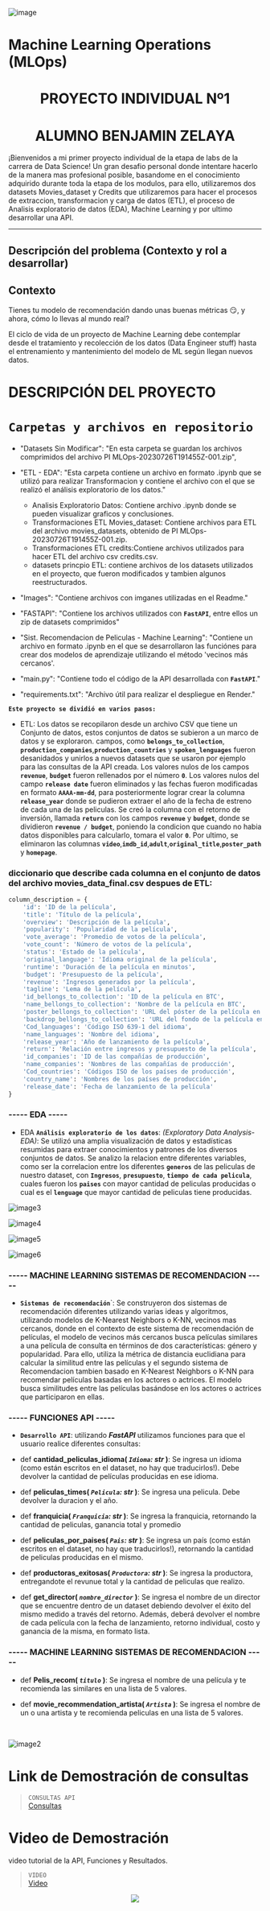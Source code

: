 
![image](./Images/readme1.jpg)


# Machine Learning Operations (MLOps)

# <h1 align=center> **PROYECTO INDIVIDUAL Nº1** </h1>
# <h1 align=center> **ALUMNO BENJAMIN ZELAYA** </h1>


¡Bienvenidos a mi primer proyecto individual de la etapa de labs de la carrera de Data Science! Un gran desafio personal donde intentare hacerlo de la manera mas profesional posible, basandome en el conocimiento adquirido durante toda la etapa de los modulos, para ello, utilizaremos dos datasets Movies_dataset y Credits que utilizaremos para hacer el procesos de extraccion, transformacion y carga de datos (ETL), el proceso de Analisis exploratorio de datos (EDA), Machine Learning y por ultimo desarrollar una API.

<hr>  

## **Descripción del problema (Contexto y rol a desarrollar)**

## Contexto

Tienes tu modelo de recomendación dando unas buenas métricas :smirk:, y ahora, cómo lo llevas al mundo real? 

El ciclo de vida de un proyecto de Machine Learning debe contemplar desde el tratamiento y recolección de los datos (Data Engineer stuff) hasta el entrenamiento y mantenimiento del modelo de ML según llegan nuevos datos.


# DESCRIPCIÓN DEL PROYECTO 



# **`Carpetas y archivos en repositorio`**


*    "Datasets Sin Modificar": "En esta carpeta se guardan los archivos comprimidos del archivo PI MLOps-20230726T191455Z-001.zip",

*    "ETL - EDA": "Esta carpeta contiene un archivo en formato .ipynb que se utilizó para realizar Transformacion y contiene el archivo con el que se realizó el análisis exploratorio de los datos."
        * Analisis Exploratorio Datos: Contiene archivo .ipynb donde se pueden visualizar graficos y conclusiones.
        * Transformaciones ETL Movies_dataset: Contiene archivos para ETL del archivo movies_datasets, obtenido de PI MLOps-20230726T191455Z-001.zip.
        * Transformaciones ETL credits:Contiene archivos utilizados para hacer ETL del archivo csv credits.csv.
        * datasets princpio ETL: contiene archivos de los datasets utilizados en el proyecto, que fueron modificados y tambien algunos reestructurados.



*   "Images": "Contiene archivos con imganes utilizadas en el Readme."

*   "FASTAPI": "Contiene los archivos utilizados con **`FastAPI`**, entre ellos un zip de datasets comprimidos"

*    "Sist. Recomendacion de Peliculas - Machine Learning": "Contiene un archivo en formato .ipynb en el que se desarrollaron las funciónes
	para crear dos modelos de aprendizaje utilizando el método 'vecinos más cercanos'.

*    "main.py": "Contiene todo el código de la API desarrollada con **`FastAPI`**."

*   "requirements.txt": "Archivo útil para realizar el despliegue en Render."



**`Este proyecto se dividió en varios pasos:`**

+ ETL: Los datos se recopilaron desde un archivo CSV que tiene un Conjunto de datos, estos  conjuntos de datos se subieron a un marco de datos y se exploraron. campos, como **`belongs_to_collection`**, **`production_companies`**,**`production_countries`** y **`spoken_lenguages`** fueron desanidados y unirlos a nuevos datasets que se usaron por ejemplo para las consultas de la API creada. Los valores nulos de los campos **`revenue`**, **`budget`** fueron rellenados por el número **`0`**. Los valores nulos del campo **`release date`** fueron eliminados y las fechas fueron modificadas en formato **`AAAA-mm-dd`**, para posteriormente lograr  crear la columna **`release_year`** donde se pudieron extraer el año de la fecha de estreno de cada una de las peliculas. Se creó la columna con el retorno de inversión, llamada **`return`** con los campos **`revenue`** y **`budget`**, donde se dividieron **`revenue / budget`**, poniendo la condicion que cuando no habia datos disponibles para calcularlo, tomara el valor **`0`**. Por ultimo, se eliminaron las columnas **`video`**,**`imdb_id`**,**`adult`**,**`original_title`**,**`poster_path`** y **`homepage`**.


### diccionario que describe cada columna en el conjunto de datos del archivo movies_data_final.csv despues de ETL:

```python
column_description = {
    'id': 'ID de la película',
    'title': 'Título de la película',
    'overview': 'Descripción de la película',
    'popularity': 'Popularidad de la película',
    'vote_average': 'Promedio de votos de la película',
    'vote_count': 'Número de votos de la película',
    'status': 'Estado de la película',
    'original_language': 'Idioma original de la película',
    'runtime': 'Duración de la película en minutos',
    'budget': 'Presupuesto de la película',
    'revenue': 'Ingresos generados por la película',
    'tagline': 'Lema de la película',
    'id_bellongs_to_collection': 'ID de la película en BTC',
    'name_bellongs_to_collection': 'Nombre de la película en BTC',
    'poster_bellongs_to_collection': 'URL del póster de la película en BTC',
    'backdrop_bellongs_to_collection': 'URL del fondo de la película en BTC',
    'Cod_languages': 'Código ISO 639-1 del idioma',
    'name_languages': 'Nombre del idioma',
    'release_year': 'Año de lanzamiento de la película',
    'return': 'Relación entre ingresos y presupuesto de la película',
    'id_companies': 'ID de las compañías de producción',
    'name_companies': 'Nombres de las compañías de producción',
    'Cod_countries': 'Códigos ISO de los países de producción',
    'country_name': 'Nombres de los países de producción',
    'release_date': 'Fecha de lanzamiento de la película'
}

```

### ----- EDA -----

+ EDA **`Análisis exploratorio de los datos`**: _(Exploratory Data Analysis-EDA)_: Se utilizó una amplia visualización de datos y estadísticas resumidas para extraer conocimientos y patrones de los diversos conjuntos de datos. Se analizo la relacion entre diferentes variables, como ser la correlacion entre los diferentes **`generos`** de las peliculas de nuestro dataset, con **`Ingresos`**, **`presupuesto`**, **`tiempo de cada pelicula`**, cuales fueron los **`paises`** con mayor cantidad de peliculas producidas o cual es el **`lenguage`** que mayor cantidad de peliculas tiene producidas.

![image3](./Images/eda%202.png)



![image4](./Images/eda%203.png)



![image5](./Images/eda%204.png)



![image6](./Images/eda%205.png)



### ----- MACHINE LEARNING SISTEMAS DE RECOMENDACION -----


+ **`Sistemas de recomendación`**`: Se construyeron dos sistemas de recomendación diferentes utilizando varias ideas y algoritmos, utilizando modelos de K-Nearest Neighbors o K-NN, vecinos mas cercanos, donde en el contexto de este sistema de recomendación de películas, el modelo de vecinos más cercanos busca películas similares a una película de consulta en términos de dos características: género y popularidad. Para ello, utiliza la métrica de distancia euclidiana para calcular la similitud entre las películas y el segundo sistema de Recomendacion tambien basado en K-Nearest Neighbors o K-NN para recomendar películas basadas en los actores o actrices. El modelo busca similitudes entre las películas basándose en los actores o actrices que participaron en ellas. 



### ----- FUNCIONES API -----


+ **`Desarrollo API`**: utilizando ***FastAPI*** utilizamos funciones para que el usuario realice diferentes consultas:

+ def **cantidad_peliculas_idioma( *`Idioma`: str* )**:
    Se ingresa un idioma (como están escritos en el dataset, no hay que traducirlos!). Debe devolver la cantidad de películas producidas en ese idioma.


+ def **peliculas_times( *`Pelicula`: str* )**:
    Se ingresa una pelicula. Debe devolver la duracion y el año.

+ def **franquicia( *`Franquicia`: str* )**:
    Se ingresa la franquicia, retornando la cantidad de peliculas, ganancia total y promedio


+ def **peliculas_por_paises( *`Pais`: str* )**:
    Se ingresa un país (como están escritos en el dataset, no hay que traducirlos!), retornando la cantidad de peliculas producidas en el mismo.
    

+ def **productoras_exitosas( *`Productora`: str* )**:
    Se ingresa la productora, entregandote el revunue total y la cantidad de peliculas que realizo. 
    

+ def **get_director( *`nombre_director`* )**:
    Se ingresa el nombre de un director que se encuentre dentro de un dataset debiendo devolver el éxito del mismo medido a través del retorno. Además, deberá devolver el nombre de cada película con la fecha de lanzamiento, retorno individual, costo y ganancia de la misma, en formato lista.


### ----- MACHINE LEARNING SISTEMAS DE RECOMENDACION -----

+ def **Pelis_recom( *`titulo`* )**:
    Se ingresa el nombre de una película y te recomienda las similares en una lista de 5 valores.


+ def **movie_recommendation_artista( *`Artista`* )**:
    Se ingresa el nombre de un o una artista y te recomienda peliculas en una lista de 5 valores.

<br/>


![image2](./Images/API%20Proyecto.png)


# Link de Demostración de consultas

> `CONSULTAS API`<br>
[Consultas](https://ml-proyecto-individual-henry.onrender.com/docs)



# Video de Demostración

video tutorial de la API, Funciones y Resultados.

> `VIDEO`<br>
<a href="https:  " target="_blank">Video</a>







<p align=center><img src=https://d31uz8lwfmyn8g.cloudfront.net/Assets/logo-henry-white-lg.png><p>